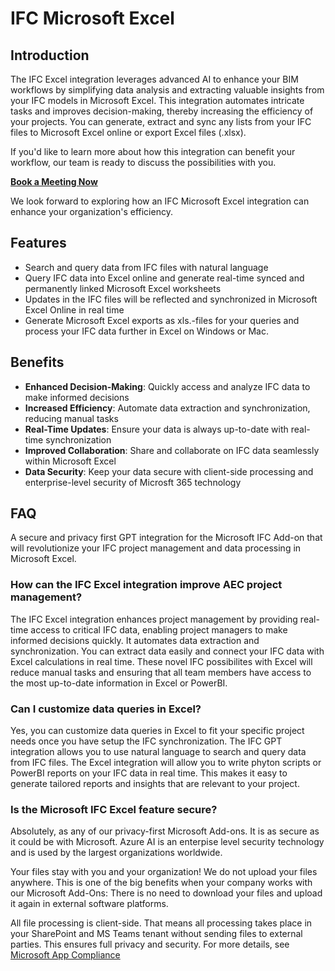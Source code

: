 # IFC Microsoft Excel

## Introduction

The IFC Excel integration leverages advanced AI to enhance your BIM workflows by simplifying data analysis and extracting valuable insights from your IFC models in Microsoft Excel. This integration automates intricate tasks and improves decision-making, thereby increasing the efficiency of your projects. You can generate, extract and sync any lists from your IFC files to Microsoft Excel online or export Excel files (.xlsx).

If you'd like to learn more about how this integration can benefit your workflow, our team is ready to discuss the possibilities with you.

[**Book a Meeting Now**](https://outlook.office365.com/book/SupportConsultingonlinemeeting@flinker.app/)

We look forward to exploring how an IFC Microsoft Excel integration can enhance your organization's efficiency.

## Features

* Search and query data from IFC files with natural language
* Query IFC data into Excel online and generate real-time synced and permanently linked Microsoft Excel worksheets
* Updates in the IFC files will be reflected and synchronized in Microsoft Excel Online in real time
* Generate Microsoft Excel exports as xls.-files for your queries and process your IFC data further in Excel on Windows or Mac.

## Benefits

* **Enhanced Decision-Making**: Quickly access and analyze IFC data to make informed decisions
* **Increased Efficiency**: Automate data extraction and synchronization, reducing manual tasks
* **Real-Time Updates**: Ensure your data is always up-to-date with real-time synchronization
* **Improved Collaboration**: Share and collaborate on IFC data seamlessly within Microsoft Excel
* **Data Security**: Keep your data secure with client-side processing and enterprise-level security of Microsft 365 technology

## FAQ 

A secure and privacy first GPT integration for the Microsoft IFC Add-on that will revolutionize your IFC project management and data processing in Microsoft Excel.

### How can the IFC Excel integration improve AEC project management?

The IFC Excel integration enhances project management by providing real-time access to critical IFC data, enabling project managers to make informed decisions quickly. It automates data extraction and synchronization. You can extract data easily and connect your IFC data with Excel calculations in real time. These novel IFC possibilites with Excel will reduce manual tasks and ensuring that all team members have access to the most up-to-date information in Excel or PowerBI.

### Can I customize data queries in Excel?

Yes, you can customize data queries in Excel to fit your specific project needs once you have setup the IFC synchronization. The IFC GPT integration allows you to use natural language to search and query data from IFC files. The Excel integration will allow you to write phyton scripts or PowerBI reports on your IFC data in real time. This makes it easy to generate tailored reports and insights that are relevant to your project.

### Is the Microsoft IFC Excel feature secure?

Absolutely, as any of our privacy-first Microsoft Add-ons. It is as secure as it could be with Microsoft. Azure AI is an enterpise level security technology and is used by the largest organizations worldwide. 

Your files stay with you and your organization! We do not upload your files anywhere. This is one of the big benefits when your company works with our Microsoft Add-Ons: There is no need to download your files and upload it again in external software platforms.

All file processing is client-side. That means all processing takes place in your SharePoint and MS Teams tenant without sending files to external parties. This ensures full privacy and security. For more details, see [Microsoft App Compliance](https://learn.microsoft.com/en-us/microsoft-365-app-certification/teams/flinker-gmbh-open-ifc-viewer?pivots=general)


<br><br><br><br><br><br><br><br><br><br><br><br><br><br><br><br><br><br><br><br><br><br><br><br>